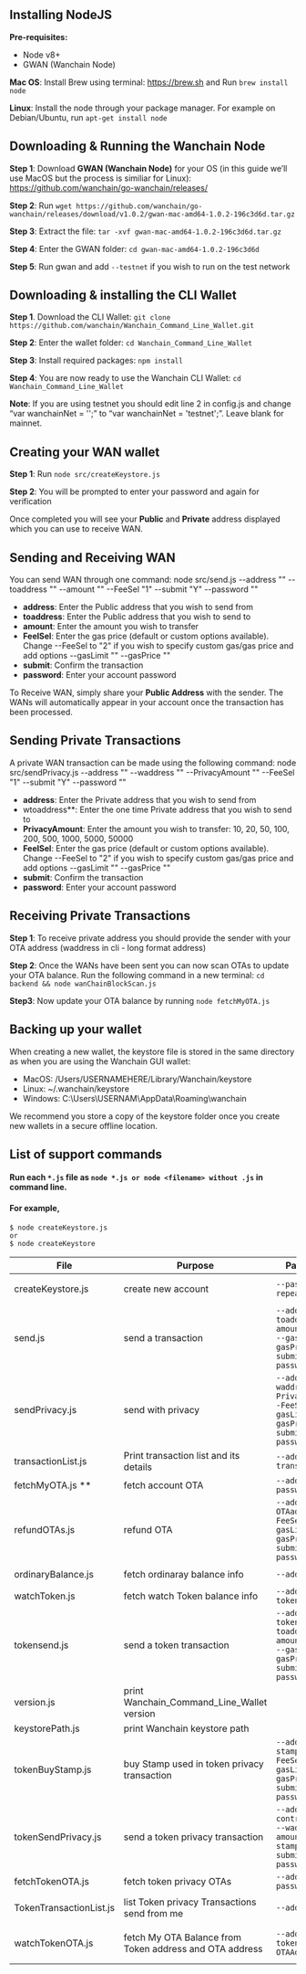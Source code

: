 ## Installing NodeJS

**Pre-requisites:**
- Node v8+
- GWAN (Wanchain Node)

**Mac OS**: Install Brew using terminal: https://brew.sh and Run `brew install node`

**Linux**: Install the node through your package manager. For example on Debian/Ubuntu,  run `apt-get install node`

## Downloading & Running the Wanchain Node

**Step 1**: Download **GWAN (Wanchain Node)** for your OS (in this guide we’ll use MacOS but the process is similiar for Linux): https://github.com/wanchain/go-wanchain/releases/

**Step 2**: Run `wget https://github.com/wanchain/go-wanchain/releases/download/v1.0.2/gwan-mac-amd64-1.0.2-196c3d6d.tar.gz`

**Step 3**: Extract the file: `tar -xvf gwan-mac-amd64-1.0.2-196c3d6d.tar.gz`

**Step 4**: Enter the GWAN folder: `cd gwan-mac-amd64-1.0.2-196c3d6d`

**Step 5**: Run gwan and add `--testnet` if you wish to run on the test network

## Downloading & installing the CLI Wallet

**Step 1**. Download the CLI Wallet: `git clone https://github.com/wanchain/Wanchain_Command_Line_Wallet.git`

**Step 2**: Enter the wallet folder: `cd Wanchain_Command_Line_Wallet`

**Step 3**: Install required packages: `npm install`

**Step 4**: You are now ready to use the Wanchain CLI Wallet: `cd Wanchain_Command_Line_Wallet`

**Note**: If you are using testnet you should edit line 2 in config.js and change “var wanchainNet = '';” to “var wanchainNet = 'testnet';”. Leave blank for mainnet.

## Creating your WAN wallet

**Step 1**: Run `node src/createKeystore.js`

**Step 2**: You will be prompted to enter your password and again for verification
 
Once completed you will see your **Public** and **Private** address displayed which you can use to receive WAN.

## Sending and Receiving WAN

You can send WAN through one command: node src/send.js --address "" --toaddress "" --amount "" --FeeSel "1" --submit "Y" --password ""

* **address**: Enter the Public address that you wish to send from
* **toaddress**: Enter the Public address that you wish to send to
* **amount**: Enter the amount you wish to transfer
* **FeelSel**: Enter the gas price (default or custom options available). Change --FeeSel to "2" if you wish to specify custom gas/gas price and add options --gasLimit "" --gasPrice ""
* **submit**: Confirm the transaction
* **password**: Enter your account password

To Receive WAN, simply share your **Public Address** with the sender. The WANs will automatically appear in your account once the transaction has been processed. 

## Sending Private Transactions

A private WAN transaction can be made using the following command: node src/sendPrivacy.js --address "" --waddress "" --PrivacyAmount "" --FeeSel "1" --submit "Y" --password ""

* **address**: Enter the Private address that you wish to send from
* wtoaddress**: Enter the one time Private address that you wish to send to
* **PrivacyAmount**: Enter the amount you wish to transfer: 10, 20, 50, 100, 200, 500, 1000, 5000, 50000
* **FeelSel**: Enter the gas price (default or custom options available). Change --FeeSel to "2" if you wish to specify custom gas/gas price and add options --gasLimit "" --gasPrice ""
* **submit**: Confirm the transaction
* **password**: Enter your account password

## Receiving Private Transactions

**Step 1**: To receive private address you should provide the sender with your OTA address (waddress in cli - long format address)

**Step 2**: Once the WANs have been sent you can now scan OTAs to update your OTA balance. Run the following command in a new terminal: `cd backend && node wanChainBlockScan.js`
    
**Step3**: Now update your OTA balance by running `node fetchMyOTA.js`

## Backing up your wallet
        
When creating a new wallet, the keystore file is stored in the same directory as when you are using the Wanchain GUI wallet:

* MacOS: /Users/USERNAMEHERE/Library/Wanchain/keystore
* Linux: ~/.wanchain/keystore
* Windows: C:\Users\USERNAM\AppData\Roaming\wanchain

We recommend you store a copy of the keystore folder once you create new wallets in a secure offline location.

## List of support commands

#### Run each `*.js` file as `node *.js or node <filename> without .js` in command line. 
#### For example,

    $ node createKeystore.js
    or
    $ node createKeystore

| File          | Purpose       |   Parameters  |  Command  |
| ------------- | ------------- |-------------|---------|
| createKeystore.js | create new account | `--password  --repeatPass` | ```node createKeystore.js --password  --repeatPass```|
| send.js | send a transaction | `--address  --toaddress --amount --FeeSel  --gasLimit --gasPrice --submit --password` | ```node send.js --address  --toaddress --amount --FeeSel  --gasLimit --gasPrice --submit --password```|
| sendPrivacy.js | send with privacy | `--address  --waddress --PrivacyAmount --FeeSel  --gasLimit --gasPrice --submit --password` | ```node sendPrivacy.js --address  --waddress --PrivacyAmount --FeeSel  --gasLimit --gasPrice --submit --password```|
| transactionList.js | Print transaction list and its details | `--address --transHash` | ```node transactionList.js --address --transHash```|
| fetchMyOTA.js ** | fetch account OTA | `--address --password` | ```$ node fetchMyOTA.js --address --password```|
| refundOTAs.js | refund OTA | `--address  --OTAaddress --FeeSel  --gasLimit --gasPrice --submit --password` | ```node refundOTAs.js --address  --OTAaddress --FeeSel  --gasLimit --gasPrice --submit --password```|
| ordinaryBalance.js | fetch ordinaray balance info | `--address` | ```node ordinaryBalance.js --address```|
| watchToken.js | fetch watch Token balance info | `--address --tokenAddress` | ```node watchToken.js --address --tokenAddress```|
| tokensend.js | send a token transaction | `--address  --tokenAddress --toaddress --amount --FeeSel  --gasLimit --gasPrice --submit --password` | ```node tokensend.js --address  --tokenAddress --toaddress --amount --FeeSel  --gasLimit --gasPrice --submit --password```|
| version.js | print Wanchain_Command_Line_Wallet version |  | ```node version.js```|
| keystorePath.js | print Wanchain keystore path |  | ```node keystorePath.js```|
| tokenBuyStamp.js | buy Stamp used in token privacy transaction| `--address  --stampBalance --FeeSel  --gasLimit --gasPrice --submit --password` | ```node tokenBuyStamp.js --address  --stampBalance --FeeSel  --gasLimit --gasPrice --submit --password```|
| tokenSendPrivacy.js | send a token privacy transaction| `--address  --contractBalance --waddress  --amount --stampOTA --submit --password` | ```node tokenSendPrivacy.js --address  --contractBalance --waddress  --amount --stampOTA --submit --password```|
| fetchTokenOTA.js | fetch token privacy OTAs| `--address  --password` | ```node fetchTokenOTA.js --address  --password```|
| TokenTransactionList.js | list Token privacy Transactions send from me| `--address` | ```node TokenTransactionList.js --address```|
| watchTokenOTA.js | fetch My OTA Balance from Token address and OTA address| `--address  --tokenAddress --OTAAddress` | ```node watchTokenOTA.js --address  --tokenAddress --OTAAddress```|
